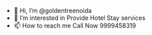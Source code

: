 - 👋 Hi, I’m @goldentreenoida
- 👀 I’m interested in Provide Hotel Stay services
- 📫 How to reach me Call Now 9999458319

<!---
goldentreenoida/goldentreenoida is a ✨ special ✨ repository because its `README.md` (this file) appears on your GitHub profile.
You can click the Preview link to take a look at your changes.
--->
